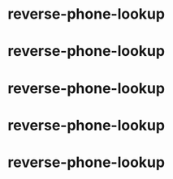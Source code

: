 # reverse-phone-lookup
# reverse-phone-lookup
# reverse-phone-lookup
# reverse-phone-lookup
# reverse-phone-lookup
